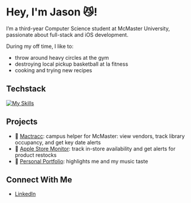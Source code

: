 # Hey, I'm Jason 😼!

I’m a third-year Computer Science student at McMaster University, passionate about full-stack and iOS development.

During my off time, I like to:
- throw around heavy circles at the gym
- destroying local pickup basketball at la fitness
- cooking and trying new recipes


## Techstack
[![My Skills](https://skillicons.dev/icons?i=py,js,swift,ts,java,html,css,react,express,firebase,nodejs,tailwind,nextjs,postgres,selenium,github,vscode,figma,notion,ps,apple,windows&perline=11
)](https://skillicons.dev)

## Projects
- 💫 [Mactracc](https://mactracc.xyz/): campus helper for McMaster: view vendors, track library occupancy, and get key date alerts
- 💫 [Apple Store Monitor](https://github.com/jiancg/Apple-Store-Monitor): track in-store availability and get alerts for product restocks
- 💫 [Personal Portfolio](https://github.com/jiancg/Personal-Site): highlights me and my music taste

## Connect With Me
- [LinkedIn](https://www.linkedin.com/in/jian-guan/)

<!--
**jiancg/jiancg** is a ✨ _special_ ✨ repository because its `README.md` (this file) appears on your GitHub profile.

Here are some ideas to get you started:

- 🔭 I’m currently working on ...
- 🌱 I’m currently learning ...
- 👯 I’m looking to collaborate on ...
- 🤔 I’m looking for help with ...
- 💬 Ask me about ...
- 📫 How to reach me: ...
- 😄 Pronouns: ...
- ⚡ Fun fact: ...
-->
